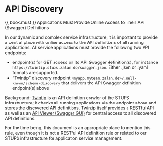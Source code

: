 # API Discovery

{{ book.must }} Applications Must Provide Online Access to Their API (Swagger) Definitions

In our dynamic and complex service infrastructure, it is important to provide a central place with
online access to the API definitions of all running applications. All service applications must
provide the following two API endpoints:

* endpoint(s) for GET access on its API Swagger definition(s), for instance
  `https://twintip.stups.zalan.do/swagger.json`. Either .json or .yaml formats are supported. 
* “Twintip” discovery endpoint `<myapp.myteam.zalan.de>/.well-known/schema-discovery` that delivers
  the API Swagger definition endpoint(s) above 

Background: [Twintip](http://docs.stups.io/en/latest/components/twintip.html) is an API definition
crawler of the STUPS infrastructure; it checks all running applications via the endpoint above and
stores the discovered API definitions. Twintip itself provides a RESTful API as well as an
[API Viewer (Swagger GUI)](https://twintip.stups.zalan.do/ui/) for central access to all discovered
API definitions.

For the time being, this document is an appropriate place to mention this rule, even though it is
not a RESTful API definition rule or related to our STUPS infrastructure for application service
management. 